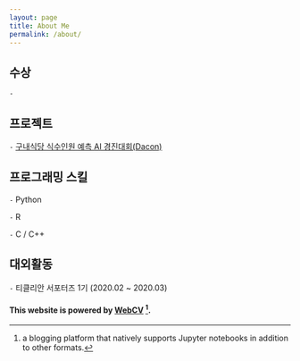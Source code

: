 ```yaml
---
layout: page
title: About Me
permalink: /about/
---
```


## 수상
`-` 

## 프로젝트
`-` [구내식당 식수인원 예측 AI 경진대회(Dacon)](https://github.com/star77sa/DACON-The_number_of_diners_in_the_cafeteria_Prediction)

## 프로그래밍 스킬
`-` Python

`-` R

`-` C / C++

## 대외활동
`-` 티클리안 서포터즈 1기 (2020.02 ~ 2020.03)

#### This website is powered by **[WebCV](https://star77sa.github.io/)** [^1].



[^1]:a blogging platform that natively supports Jupyter notebooks in addition to other formats.
